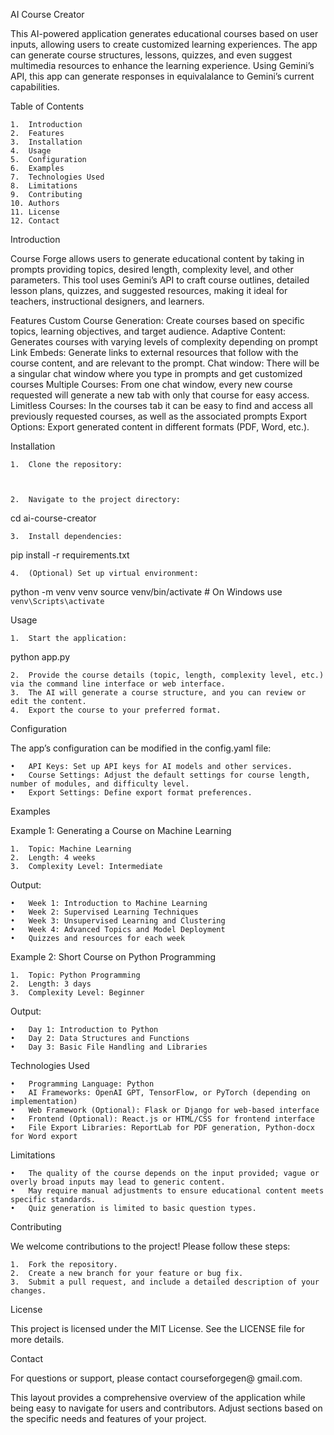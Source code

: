 AI Course Creator

This AI-powered application generates educational courses based on user inputs, allowing users to create customized learning experiences. The app can generate course structures, lessons, quizzes, and even suggest multimedia resources to enhance the learning experience. Using Gemini’s API, this app can generate responses in equivalalance to Gemini’s current capabilities.


Table of Contents

	1.	Introduction
	2.	Features
	3.	Installation
	4.	Usage
	5.	Configuration
	6.	Examples
	7.	Technologies Used
	8.	Limitations
	9.	Contributing
	10.	Authors
	11.	License
	12.	Contact

Introduction

Course Forge allows users to generate educational content by taking in prompts providing topics, desired length, complexity level, and other parameters. This tool uses Gemini’s API to craft course outlines, detailed lesson plans, quizzes, and suggested resources, making it ideal for teachers, instructional designers, and learners.

Features
Custom Course Generation: Create courses based on specific topics, learning objectives, and target audience.
Adaptive Content: Generates courses with varying levels of complexity depending on prompt
Link Embeds: Generate links to external resources that follow with the course content, and are relevant to the prompt. 
Chat window: There will be a singular chat window where you type in prompts and get customized courses
Multiple Courses: From one chat window, every new course requested will generate a new tab with only that course for easy access.
Limitless Courses: In the courses tab it can be easy to find and access all previously requested courses, as well as the associated prompts
Export Options: Export generated content in different formats (PDF, Word, etc.).

Installation

	1.	Clone the repository:



	2.	Navigate to the project directory:

cd ai-course-creator


	3.	Install dependencies:

pip install -r requirements.txt


	4.	(Optional) Set up virtual environment:

python -m venv venv
source venv/bin/activate  # On Windows use `venv\Scripts\activate`



Usage

	1.	Start the application:

python app.py


	2.	Provide the course details (topic, length, complexity level, etc.) via the command line interface or web interface.
	3.	The AI will generate a course structure, and you can review or edit the content.
	4.	Export the course to your preferred format.

Configuration

The app’s configuration can be modified in the config.yaml file:

	•	API Keys: Set up API keys for AI models and other services.
	•	Course Settings: Adjust the default settings for course length, number of modules, and difficulty level.
	•	Export Settings: Define export format preferences.

Examples

Example 1: Generating a Course on Machine Learning

	1.	Topic: Machine Learning
	2.	Length: 4 weeks
	3.	Complexity Level: Intermediate

Output:

	•	Week 1: Introduction to Machine Learning
	•	Week 2: Supervised Learning Techniques
	•	Week 3: Unsupervised Learning and Clustering
	•	Week 4: Advanced Topics and Model Deployment
	•	Quizzes and resources for each week

Example 2: Short Course on Python Programming

	1.	Topic: Python Programming
	2.	Length: 3 days
	3.	Complexity Level: Beginner

Output:

	•	Day 1: Introduction to Python
	•	Day 2: Data Structures and Functions
	•	Day 3: Basic File Handling and Libraries

Technologies Used

	•	Programming Language: Python
	•	AI Frameworks: OpenAI GPT, TensorFlow, or PyTorch (depending on implementation)
	•	Web Framework (Optional): Flask or Django for web-based interface
	•	Frontend (Optional): React.js or HTML/CSS for frontend interface
	•	File Export Libraries: ReportLab for PDF generation, Python-docx for Word export

Limitations

	•	The quality of the course depends on the input provided; vague or overly broad inputs may lead to generic content.
	•	May require manual adjustments to ensure educational content meets specific standards.
	•	Quiz generation is limited to basic question types.

Contributing

We welcome contributions to the project! Please follow these steps:

	1.	Fork the repository.
	2.	Create a new branch for your feature or bug fix.
	3.	Submit a pull request, and include a detailed description of your changes.

License

This project is licensed under the MIT License. See the LICENSE file for more details.

Contact

For questions or support, please contact courseforgegen@ gmail.com.

This layout provides a comprehensive overview of the application while being easy to navigate for users and contributors. Adjust sections based on the specific needs and features of your project.
